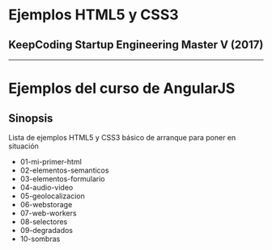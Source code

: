 # **Ejemplos HTML5 y CSS3**
## **KeepCoding Startup Engineering Master V (2017)**

- - -

# **Ejemplos del curso de AngularJS**
## **Sinopsis**
Lista de ejemplos HTML5 y CSS3 básico de arranque para poner en situación

* 01-mi-primer-html
* 02-elementos-semanticos
* 03-elementos-formulario
* 04-audio-video
* 05-geolocalizacion
* 06-webstorage
* 07-web-workers
* 08-selectores
* 09-degradados
* 10-sombras

